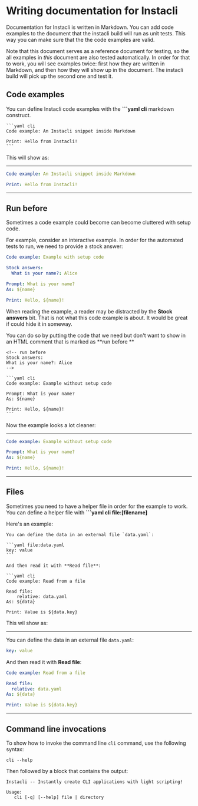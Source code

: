 # Writing documentation for Instacli

Documentation for Instacli is written in Markdown. You can add code examples to the document that the instacli build
will run as unit tests. This way you can make sure that the the code examples are valid.

Note that this document serves as a reference document for testing, so the all examples in _this_ document are also
tested automatically. In order for that to work, you will see examples twice: first how they are written in Markdown,
and then how they will show up in the document. The instacli build will pick up the second one and test it.

## Code examples

You can define Instacli code examples with the **\`\`\`yaml cli** markdown construct.

    ```yaml cli
    Code example: An Instacli snippet inside Markdown
    
    Print: Hello from Instacli!
    ```

This will show as:

---

```yaml cli
Code example: An Instacli snippet inside Markdown

Print: Hello from Instacli!
```

---

## Run before

Sometimes a code example could become can become cluttered with setup code.

For example, consider an interactive example. In order for the automated tests to run, we need to provide a stock
answer:

```yaml cli
Code example: Example with setup code

Stock answers:
  What is your name?: Alice

Prompt: What is your name?
As: ${name}

Print: Hello, ${name}!
```

When reading the example, a reader may be distracted by the **Stock answers** bit. That is not what this code example is
about. It would be great if could hide it in someway.

You can do so by putting the code that we need but don't want to show in an HTML comment that is marked as **run before
**

    <!-- run before
    Stock answers:
    What is your name?: Alice
    -->

    ```yaml cli
    Code example: Example without setup code

    Prompt: What is your name?
    As: ${name}
    
    Print: Hello, ${name}!
    ```

Now the example looks a lot cleaner:

---

<!-- run before
Stock answers:
    What is your name?: Alice
-->

```yaml cli
Code example: Example without setup code

Prompt: What is your name?
As: ${name}

Print: Hello, ${name}!
```

---

## Files

Sometimes you need to have a helper file in order for the example to work. You can define a helper file with **```yaml
cli file:[filename]**

Here's an example:

    You can define the data in an external file `data.yaml`:

    ```yaml file:data.yaml
    key: value
    ```
    
    And then read it with **Read file**:

    ```yaml cli
    Code example: Read from a file

    Read file:
        relative: data.yaml
    As: ${data}
    
    Print: Value is ${data.key}

This wil show as:

---

You can define the data in an external file `data.yaml`:

```yaml file:data.yaml
key: value
```

And then read it with **Read file**:

```yaml cli
Code example: Read from a file

Read file:
  relative: data.yaml
As: ${data}

Print: Value is ${data.key} 
```

---

## Command line invocations

To show how to invoke the command line `cli` command, use the following syntax:

```commandline cli
cli --help
```

Then followed by a block that contains the output:

```output
Instacli -- Instantly create CLI applications with light scripting!

Usage:
   cli [-q] [--help] file | directory
```
